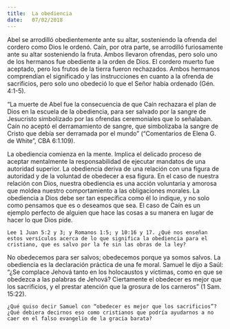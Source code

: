 ```yaml
---
title:  La obediencia
date:   07/02/2018
---
```


Abel se arrodilló obedientemente ante su altar, sosteniendo la ofrenda del cordero como Dios le ordenó. Caín, por otra parte, se arrodilló furiosamente ante su altar sosteniendo la fruta. Ambos llevaron ofrendas, pero solo uno de los hermanos fue obediente a la orden de Dios. El cordero muerto fue aceptado, pero los frutos de la tierra fueron rechazados. Ambos hermanos comprendían el significado y las instrucciones en cuanto a la ofrenda de sacrificios, pero  solo uno obedeció lo que el Señor había ordenado (Gén. 4:1-5).

“La muerte de Abel fue la consecuencia de que Caín rechazara el plan de Dios en la escuela de la obediencia, para ser salvado por la sangre de Jesucristo simbolizado por las ofrendas ceremoniales que lo señalaban. Caín no aceptó el derramamiento de sangre, que simbolizaba la sangre de Cristo que debía ser derramada por el mundo” (“Comentarios de Elena G. de White”, CBA 6:1.109). 

La obediencia comienza en la mente. Implica el delicado proceso de aceptar mentalmente la responsabilidad de ejecutar mandatos de una autoridad superior. La obediencia deriva de una relación con una figura de autoridad y de la voluntad de obedecer a esa figura. En el caso de nuestra relación con Dios, nuestra obediencia es una acción voluntaria y amorosa que moldea nuestro comportamiento a las obligaciones morales. La obediencia a Dios debe ser tan específica como él lo indique, y no solo como pensamos que es o deseamos que sea. El caso de Caín es un ejemplo perfecto de alguien que hace las cosas a su manera en lugar de hacer lo que Dios pide. 

`Lee 1 Juan 5:2 y 3; y Romanos 1:5; y 10:16 y 17. ¿Qué nos enseñan estos versículos acerca de lo que significa la obediencia para el cristiano, que es salvo por la fe sin las obras de la ley?`

No obedecemos para ser salvos; obedecemos porque ya somos salvos. La obediencia es la declaración práctica de una fe moral. Samuel le dijo a Saúl: “¿Se complace Jehová tanto en los holocaustos y víctimas, como en que se obedezca a las palabras de Jehová? Ciertamente el obedecer es mejor que los sacrificios, y el prestar atención que la grosura de los carneros” (1 Sam. 15:22). 

`¿Qué quiso decir Samuel con “obedecer es mejor que los sacrificios”? ¿Qué debiera decirnos eso como cristianos que podría ayudarnos a no caer en el falso evangelio de la gracia barata?`
